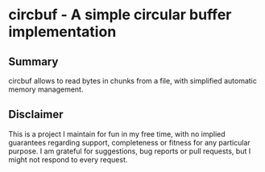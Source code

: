 # circbuf - A simple circular buffer implementation

## Summary
circbuf allows to read bytes in chunks from a file, with simplified automatic memory management. 

## Disclaimer
This is a project I maintain for fun in my free time, with no implied guarantees regarding support, completeness or fitness for any particular purpose. I am grateful for suggestions, bug reports or pull requests, but I might not respond to every request. 


